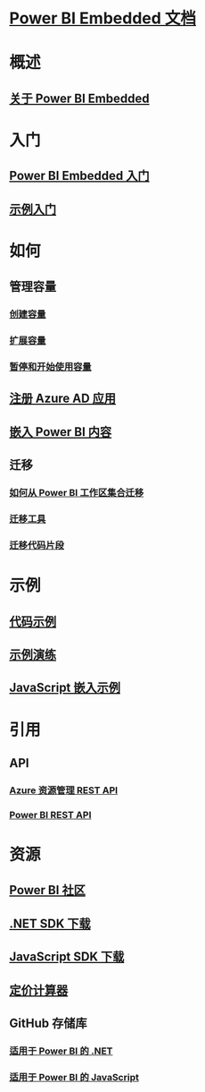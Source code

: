 # [Power BI Embedded 文档](index.md)

# 概述
## [关于 Power BI Embedded](what-is-power-bi-embedded.md)

# 入门
## [Power BI Embedded 入门](get-started.md)
## [示例入门](https://powerbi.microsoft.com/documentation/powerbi-developer-embed-sample-app-owns-data/)

# 如何
## 管理容量
### [创建容量](create-capacity.md)
### [扩展容量](scale-capacity.md)
### [暂停和开始使用容量](pause-start.md)
## [注册 Azure AD 应用](https://powerbi.microsoft.com/documentation/powerbi-developer-register-app/)
## [嵌入 Power BI 内容](https://powerbi.microsoft.com/documentation/powerbi-developer-embedding-content/)

## 迁移
### [如何从 Power BI 工作区集合迁移](migrate-from-power-bi-workspace-collections.md)
### [迁移工具](migrate-tool.md)
### [迁移代码片段](migrate-code-snippets.md)

# 示例
## [代码示例](https://github.com/Microsoft/PowerBI-Developer-Samples)
## [示例演练](https://powerbi.microsoft.com/documentation/powerbi-developer-embed-sample-app-owns-data/)
## [JavaScript 嵌入示例](https://microsoft.github.io/PowerBI-JavaScript/demo/)

# 引用
## API
### [Azure 资源管理 REST API](https://docs.microsoft.com/rest/api/power-bi-embedded/)
### [Power BI REST API](https://msdn.microsoft.com/library/mt147898.aspx)

# 资源
## [Power BI 社区](http://community.powerbi.com/t5/Developer/bd-p/Developer)
## [.NET SDK 下载](https://www.nuget.org/packages/Microsoft.PowerBI.Api/)
## [JavaScript SDK 下载](https://www.nuget.org/packages/Microsoft.PowerBI.JavaScript/)
## [定价计算器](https://azure.microsoft.com/pricing/calculator/)
## GitHub 存储库
### [适用于 Power BI 的 .NET](https://github.com/Microsoft/PowerBI-CSharp)
### [适用于 Power BI 的 JavaScript](https://github.com/Microsoft/PowerBI-JavaScript)


